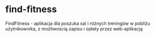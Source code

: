 # find-fitness
FindFitness - aplikacja dla poszuka sal i różnych treningów w pobliżu użytnikownika, z możliwością zapisu i opłaty przez web-aplikacją
